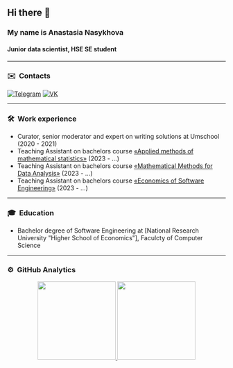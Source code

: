 ## Hi there 👋

### My name is Anastasia Nasykhova
#### Junior data scientist, HSE SE student

---
### ✉️ &nbsp;Contacts

[![Telegram](https://img.shields.io/badge/telegram-1DA1F2?logo=telegram&style=for-the-badge&logoColor=fff)](https://t.me/Sunday_18)
[![VK](https://img.shields.io/badge/VK-4b74a2?logo=vk&style=for-the-badge&logoColor=fff)](https://vk.com/sunday_18)

---
### 🛠 &nbsp;Work experience

- Curator, senior moderator and expert on writing solutions at Umschool (2020 - 2021)
- Teaching Assistant on bachelors course [«Applied methods of mathematical statistics»](https://www.hse.ru/ba/se/courses/646517012.html) (2023 - ...)
- Teaching Assistant on bachelors course [«Mathematical Methods for Data Analysis»](https://www.hse.ru/ba/se/courses/836733955.html) (2023 - ...)
- Teaching Assistant on bachelors course [«Economics of Software Engineering»](https://www.hse.ru/ba/se/courses/836721958.html) (2023 - ...)

---
### 🎓 &nbsp;Education

- Bachelor degree of Software Engineering at [National Research University "Higher School of Economics"], Faculcty of Computer Science

---
### ⚙️ &nbsp;GitHub Analytics

<p align="center">
<a href="https://github.com/ANasykhova">
  <img height="180em" src="https://github-readme-stats-eight-theta.vercel.app/api?username=ANasykhova&show_icons=true&theme=algolia&include_all_commits=true&count_private=true"/>
  <img height="180em" src="https://github-readme-stats-eight-theta.vercel.app/api/top-langs/?username=ANasykhova&layout=compact&langs_count=8&theme=algolia"/>
</a>
</p>
